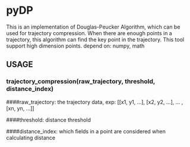 # pyDP
This is an implementation of Douglas-Peucker Algorithm, which can be used for trajectory compression. When there are enough points in a trajectory, this algorithm can find the key point in the trajectory. This tool support high dimension points. depend on: numpy, math

## USAGE
### trajectory_compression(raw_trajectory, threshold, distance_index)


####raw_trajectory: the trajectory data, exp: [[x1, y1, ...], [x2, y2, ...], ... , [xn, yn, ...]]


####threshold: distance threshold


####distance_index: which fields in a point are considered when calculating distance
